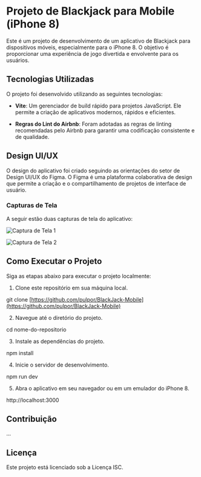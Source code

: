 # Projeto de Blackjack para Mobile (iPhone 8)

Este é um projeto de desenvolvimento de um aplicativo de Blackjack para dispositivos móveis, especialmente para o iPhone 8. O objetivo é proporcionar uma experiência de jogo divertida e envolvente para os usuários.

## Tecnologias Utilizadas

O projeto foi desenvolvido utilizando as seguintes tecnologias:

- **Vite**: Um gerenciador de build rápido para projetos JavaScript. Ele permite a criação de aplicativos modernos, rápidos e eficientes.

- **Regras do Lint do Airbnb**: Foram adotadas as regras de linting recomendadas pelo Airbnb para garantir uma codificação consistente e de qualidade.

## Design UI/UX

O design do aplicativo foi criado seguindo as orientações do setor de Design UI/UX do Figma. O Figma é uma plataforma colaborativa de design que permite a criação e o compartilhamento de projetos de interface de usuário.

### Capturas de Tela

A seguir estão duas capturas de tela do aplicativo:

![Captura de Tela 1](https://github.com/pulpor/blackjack/blob/main/blackjack_proj/src/imgs/iphone2.png)

![Captura de Tela 2](https://github.com/pulpor/blackjack/blob/main/blackjack_proj/src/imgs/iphone.png)

## Como Executar o Projeto

Siga as etapas abaixo para executar o projeto localmente:

1. Clone este repositório em sua máquina local.

git clone [https://github.com/pulpor/BlackJack-Mobile](https://github.com/pulpor/BlackJack-Mobile)

2. Navegue até o diretório do projeto.

cd nome-do-repositorio

3. Instale as dependências do projeto.

npm install

4. Inicie o servidor de desenvolvimento.

npm run dev


5. Abra o aplicativo em seu navegador ou em um emulador do iPhone 8.

http://localhost:3000


## Contribuição

...

## Licença

Este projeto está licenciado sob a Licença ISC.
